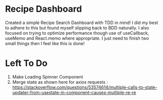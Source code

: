 # Recipe Dashboard
Created a simple Recipe Search Dashboard with TDD in mind! I did my best to adhere to this but found myself slipping back to BDD naturally. I also focused on trying to optimize performance though use of useCallback, useMemo and React.memo where appropriate. I just need to finish two small things then I feel like this is done!

# Left To Do
1) Make Loading Spinner Component
2) Merge state as shown here for axios requests : https://stackoverflow.com/questions/53574614/multiple-calls-to-state-updater-from-usestate-in-component-causes-multiple-re-re